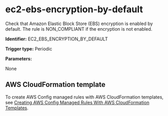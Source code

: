 # ec2\-ebs\-encryption\-by\-default<a name="ec2-ebs-encryption-by-default"></a>

Check that Amazon Elastic Block Store \(EBS\) encryption is enabled by default\. The rule is NON\_COMPLIANT if the encryption is not enabled\.

**Identifier:** EC2\_EBS\_ENCRYPTION\_BY\_DEFAULT

**Trigger type:** Periodic

**Parameters:**

 None  

## AWS CloudFormation template<a name="w24aac11c29c17d109c13"></a>

To create AWS Config managed rules with AWS CloudFormation templates, see [Creating AWS Config Managed Rules With AWS CloudFormation Templates](aws-config-managed-rules-cloudformation-templates.md)\.